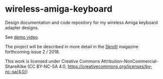 # wireless-amiga-keyboard
Design documentation and code repository for my wireless Amiga keyboard adapter designs.

See [demo video](https://youtu.be/kAuzQ2jPxQk). 

The project will be described in more detail in the [Skrolli](https://www.skrolli.fi/) magazine forthcoming issue 2 / 2018. 

This work is licensed under Creative Commons Attribution-NonCommercial-ShareAlike (CC BY-NC-SA 4.0, https://creativecommons.org/licenses/by-nc-sa/4.0/)
